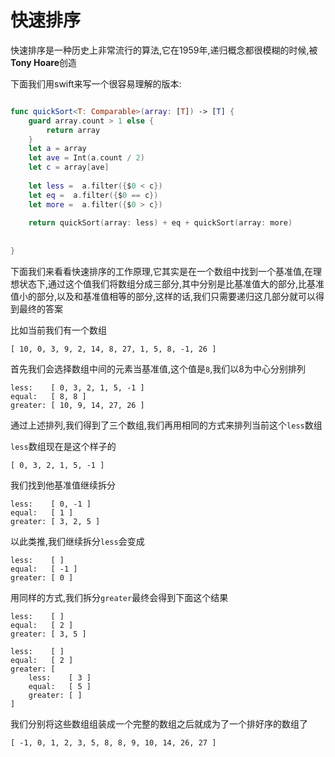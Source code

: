 # 快速排序

快速排序是一种历史上非常流行的算法,它在1959年,递归概念都很模糊的时候,被**Tony Hoare**创造

下面我们用swift来写一个很容易理解的版本:

```swift

func quickSort<T: Comparable>(array: [T]) -> [T] {
    guard array.count > 1 else {
        return array
    }
    let a = array
    let ave = Int(a.count / 2)
    let c = array[ave]
    
    let less =  a.filter({$0 < c})
    let eq =  a.filter({$0 == c})
    let more =  a.filter({$0 > c})
    
    return quickSort(array: less) + eq + quickSort(array: more)
    
    
}

```

下面我们来看看快速排序的工作原理,它其实是在一个数组中找到一个基准值,在理想状态下,通过这个值我们将数组分成三部分,其中分别是比基准值大的部分,比基准值小的部分,以及和基准值相等的部分,这样的话,我们只需要递归这几部分就可以得到最终的答案

比如当前我们有一个数组

	[ 10, 0, 3, 9, 2, 14, 8, 27, 1, 5, 8, -1, 26 ]

首先我们会选择数组中间的元素当基准值,这个值是`8`,我们以8为中心分别排列

	less:    [ 0, 3, 2, 1, 5, -1 ]
	equal:   [ 8, 8 ]
	greater: [ 10, 9, 14, 27, 26 ]

通过上述排列,我们得到了三个数组,我们再用相同的方式来排列当前这个`less`数组

`less`数组现在是这个样子的

	[ 0, 3, 2, 1, 5, -1 ]

我们找到他基准值继续拆分

	less:    [ 0, -1 ]
	equal:   [ 1 ]
	greater: [ 3, 2, 5 ]

以此类推,我们继续拆分`less`会变成

	less:    [ ]
	equal:   [ -1 ]
	greater: [ 0 ]
	

用同样的方式,我们拆分`greater`最终会得到下面这个结果

	less:    [ ]
	equal:   [ 2 ]
	greater: [ 3, 5 ]
	
	less:    [ ]
	equal:   [ 2 ]
	greater: [
		less:    [ 3 ]
		equal:   [ 5 ]
		greater: [ ]
	]

我们分别将这些数组组装成一个完整的数组之后就成为了一个排好序的数组了

	[ -1, 0, 1, 2, 3, 5, 8, 8, 9, 10, 14, 26, 27 ]





